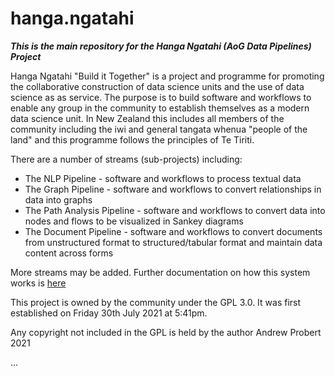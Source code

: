 # hanga.ngatahi
***This is the main repository for the Hanga Ngatahi (AoG Data Pipelines) Project***

Hanga Ngatahi "Build it Together" is a project and programme for promoting the collaborative construction of data science units and the use of data science as as service.
The purpose is to build software and workflows to enable any group in the community to establish themselves as a modern data science unit. In New Zealand this includes all members of the community including the iwi and general tangata whenua "people of the land" and this programme follows the principles of Te Tiriti.

There are a number of streams (sub-projects) including:

- The NLP Pipeline - software and workflows to process textual data
- The Graph Pipeline - software and workflows to convert relationships in data into graphs
- The Path Analysis Pipeline - software and workflows to convert data into nodes and flows to be visualized in Sankey diagrams
- The Document Pipeline - software and workflows to convert documents from unstructured format to structured/tabular format and maintain data content across forms

More streams may be added. Further documentation on how this system works is [here](how.it.works.md)

This project is owned by the community under the GPL 3.0. It was first established on Friday 30th July 2021 at 5:41pm.

Any copyright not included in the GPL is held by the author Andrew Probert 2021


...
